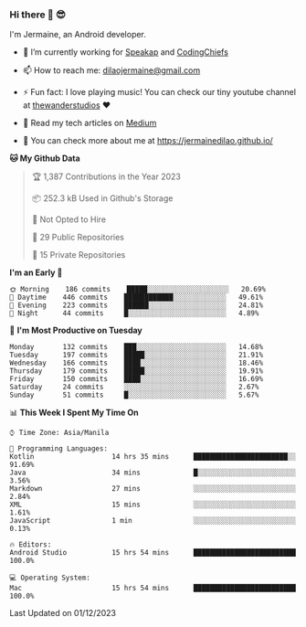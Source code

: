 ### Hi there 👋 😎
I'm Jermaine, an Android developer.

- 🔭 I’m currently working for [Speakap](https://www.speakap.com/) and [CodingChiefs](https://codingchiefs.com/en/)

- 📫 How to reach me: dilaojermaine@gmail.com

- ⚡ Fun fact: I love playing music! You can check our tiny youtube channel at [thewanderstudios](https://www.youtube.com/thewanderstudios) ♥️

- 📖 Read my tech articles on [Medium](https://jermainedilao.medium.com/)

- 👀 You can check more about me at https://jermainedilao.github.io/

<!--
**jermainedilao/jermainedilao** is a ✨ _special_ ✨ repository because its `README.md` (this file) appears on your GitHub profile.

Here are some ideas to get you started:

- 🔭 I’m currently working on ...
- 🌱 I’m currently learning ...
- 👯 I’m looking to collaborate on ...
- 🤔 I’m looking for help with ...
- 💬 Ask me about ...
- 📫 How to reach me: ...
- 😄 Pronouns: ...
- ⚡ Fun fact: ...
-->

<!--START_SECTION:waka-->
**🐱 My Github Data** 

> 🏆 1,387 Contributions in the Year 2023
 > 
> 📦 252.3 kB Used in Github's Storage 
 > 
> 🚫 Not Opted to Hire
 > 
> 📜 29 Public Repositories 
 > 
> 🔑 15 Private Repositories  
 > 
**I'm an Early 🐤** 

```text
🌞 Morning    186 commits    █████░░░░░░░░░░░░░░░░░░░░   20.69% 
🌆 Daytime    446 commits    ████████████░░░░░░░░░░░░░   49.61% 
🌃 Evening    223 commits    ██████░░░░░░░░░░░░░░░░░░░   24.81% 
🌙 Night      44 commits     █░░░░░░░░░░░░░░░░░░░░░░░░   4.89%

```
📅 **I'm Most Productive on Tuesday** 

```text
Monday       132 commits    ███░░░░░░░░░░░░░░░░░░░░░░   14.68% 
Tuesday      197 commits    █████░░░░░░░░░░░░░░░░░░░░   21.91% 
Wednesday    166 commits    ████░░░░░░░░░░░░░░░░░░░░░   18.46% 
Thursday     179 commits    █████░░░░░░░░░░░░░░░░░░░░   19.91% 
Friday       150 commits    ████░░░░░░░░░░░░░░░░░░░░░   16.69% 
Saturday     24 commits     ░░░░░░░░░░░░░░░░░░░░░░░░░   2.67% 
Sunday       51 commits     █░░░░░░░░░░░░░░░░░░░░░░░░   5.67%

```


📊 **This Week I Spent My Time On** 

```text
⌚︎ Time Zone: Asia/Manila

💬 Programming Languages: 
Kotlin                   14 hrs 35 mins      ███████████████████████░░   91.69% 
Java                     34 mins             █░░░░░░░░░░░░░░░░░░░░░░░░   3.56% 
Markdown                 27 mins             ░░░░░░░░░░░░░░░░░░░░░░░░░   2.84% 
XML                      15 mins             ░░░░░░░░░░░░░░░░░░░░░░░░░   1.61% 
JavaScript               1 min               ░░░░░░░░░░░░░░░░░░░░░░░░░   0.13%

🔥 Editors: 
Android Studio           15 hrs 54 mins      █████████████████████████   100.0%

💻 Operating System: 
Mac                      15 hrs 54 mins      █████████████████████████   100.0%

```


 Last Updated on 01/12/2023
<!--END_SECTION:waka-->
